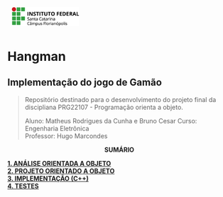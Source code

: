 <img src="img/ifsc-logo.png"
     width="30%"
     style="padding: 10px">

# Hangman

## Implementação do jogo de Gamão

> Repositório destinado para o desenvolvimento do projeto final da discipliana PRG22107 - Programação orienta a objeto. 
> 
> Aluno: Matheus Rodrigues da Cunha e Bruno Cesar
> Curso: Engenharia Eletrônica  
> Professor: Hugo Marcondes

<p align=center><strong>SUMÁRIO</strong></p>

[**1. ANÁLISE ORIENTADA A OBJETO**](./analise.md)<br>
[**2. PROJETO ORIENTADO A OBJETO**](./projeto.md)<br>
[**3. IMPLEMENTAÇÃO (C++)**](./implementacao.md)<br>
[**4. TESTES**](./testes.md)<br>

